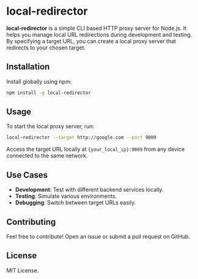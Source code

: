 # local-redirector

**local-redirector** is a simple CLI based HTTP proxy server for Node.js. It helps you manage local URL redirections during development and testing. By specifying a target URL, you can create a local proxy server that redirects to your chosen target.


## Installation
Install globally using npm:

```bash
npm install -g local-redirector
```

## Usage
To start the local proxy server, run:

```bash
local-redirector --target http://google.com --port 9009
```

Access the target URL locally at `{your_local_ip}:9009` from any device connected to the same network.


## Use Cases
- **Development**: Test with different backend services locally.
- **Testing**: Simulate various environments.
- **Debugging**: Switch between target URLs easily.


## Contributing

Feel free to contribute! Open an issue or submit a pull request on GitHub.

## License

MIT License.
